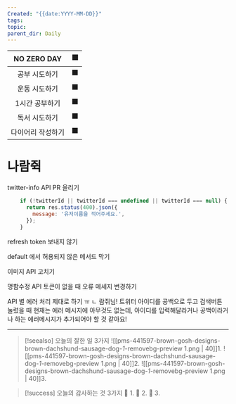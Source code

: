 ```yaml
---
Created: "{{date:YYYY-MM-DD}}"
tags: 
topic: 
parent_dir: Daily
---
```


| NO ZERO DAY | 🟩  |
| :---------: | :-: |
|   공부 시도하기   | ⬛️  |
|   운동 시도하기   | ⬛️  |
|  1시간 공부하기   |  ⬛  |
|   독서 시도하기   |  ⬛  |
|  다이어리 작성하기  | ⬛️  |
# 나람쥑
twitter-info API PR 올리기
```js
    if (!twitterId || twitterId === undefined || twitterId === null) {
      return res.status(400).json({
        message: '유저이름을 적어주세요.',
      });
    }
```

refresh token 보내지 않기

default 에서 허용되지 않은 메서드 막기

이미지 API 고치기

명함수정 API 토큰이 없을 때 오류 메세지 변경하기

API 별 에러 처리 제대로 하기 ㅠ
ㄴ 람쥐님! 트위터 아이디를 공백으로 두고 검색버튼 눌렀을 때 현재는 에러 메시지에 아무것도 없는데, 아이디를 입력해달라거나 공백이라거나 하는 에러메시지가 추가되어야 할 것 같아요!

---  
> [!seealso] 오늘의 잘한 일 3가지
> ![[pms-441597-brown-gosh-designs-brown-dachshund-sausage-dog-_1_-removebg-preview 1.png | 40]]1. 
> ![[pms-441597-brown-gosh-designs-brown-dachshund-sausage-dog-_1_-removebg-preview 1.png | 40]]2.
> ![[pms-441597-brown-gosh-designs-brown-dachshund-sausage-dog-_1_-removebg-preview 1.png | 40]]3.  

> [!success] 오늘의 감사하는 것 3가지
> 🌈 1. 
> 🌈 2.
> 🌈 3.  

